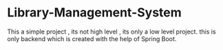 # Library-Management-System
This a simple project , its not high level , its only a low level project. this is only backend which is created with the help of Spring Boot.
